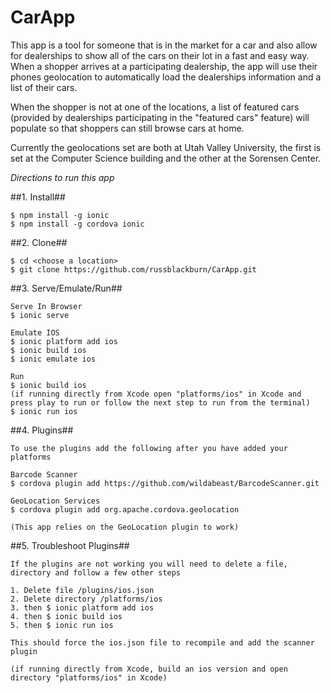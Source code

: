 CarApp
======

This app is a tool for someone that is in the market for a car and also allow for dealerships to show all of the cars on their lot in a fast and easy way.  When a shopper arrives at a participating dealership, the app will use their phones geolocation to automatically load the dealerships information and a list of their cars.

When the shopper is not at one of the locations, a list of featured cars (provided by dealerships participating in the "featured cars" feature) will populate so that shoppers can still browse cars at home.

Currently the geolocations set are both at Utah Valley University, the first is set at the Computer Science building and the other at the Sorensen Center.

*Directions to run this app*

##1. Install##

    $ npm install -g ionic
    $ npm install -g cordova ionic
    
##2. Clone##

    $ cd <choose a location>
    $ git clone https://github.com/russblackburn/CarApp.git
    
##3. Serve/Emulate/Run##

    Serve In Browser
    $ ionic serve

    Emulate IOS
    $ ionic platform add ios
    $ ionic build ios
    $ ionic emulate ios

    Run
    $ ionic build ios
    (if running directly from Xcode open "platforms/ios" in Xcode and press play to run or follow the next step to run from the terminal)
    $ ionic run ios

##4. Plugins##

    To use the plugins add the following after you have added your platforms

    Barcode Scanner
    $ cordova plugin add https://github.com/wildabeast/BarcodeScanner.git

    GeoLocation Services
    $ cordova plugin add org.apache.cordova.geolocation

    (This app relies on the GeoLocation plugin to work)

##5. Troubleshoot Plugins##

    If the plugins are not working you will need to delete a file, directory and follow a few other steps

    1. Delete file /plugins/ios.json
    2. Delete directory /platforms/ios
    3. then $ ionic platform add ios
    4. then $ ionic build ios
    5. then $ ionic run ios

    This should force the ios.json file to recompile and add the scanner plugin

    (if running directly from Xcode, build an ios version and open directory "platforms/ios" in Xcode)
